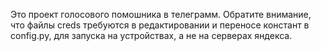 Это проект голосового помошника в телеграмм. 
Обратите внимание, что файлы creds требуются в редактировании и переносе констант в config.py,
для запуска на устройствах, а не на серверах яндекса.
